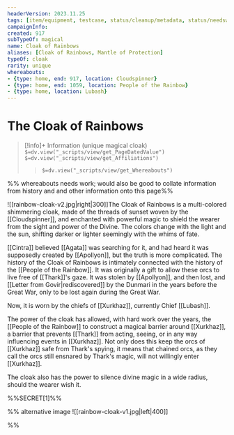 ```yaml
---
headerVersion: 2023.11.25
tags: [item/equipment, testcase, status/cleanup/metadata, status/needswork_old/internal]
campaignInfo:
created: 917
subTypeOf: magical
name: Cloak of Rainbows
aliases: [Cloak of Rainbows, Mantle of Protection]
typeOf: cloak
rarity: unique
whereabouts:
- {type: home, end: 917, location: Cloudspinner}
- {type: home, end: 1059, location: People of the Rainbow}
- {type: home, location: Lubash}
---
```

# The Cloak of Rainbows
>[!info]+ Information
> (unique magical cloak)
> `$=dv.view("_scripts/view/get_PageDatedValue")`
> `$=dv.view("_scripts/view/get_Affiliations")`
>> `$=dv.view("_scripts/view/get_Whereabouts")`

%% whereabouts needs work; would also be good to collate information from history and and other information onto this page%%

![[rainbow-cloak-v2.jpg|right|300]]The Cloak of Rainbows is a multi-colored shimmering cloak, made of the threads of sunset woven by the [[Cloudspinner]], and enchanted with powerful magic to shield the wearer from the sight and power of the Divine. The colors change with the light and the sun, shifting darker or lighter seemingly with the whims of fate. 

[[Cintra]] believed [[Agata]] was searching for it, and had heard it was supposedly created by [[Apollyon]], but the truth is more complicated. The history of the Cloak of Rainbows is intimately connected with the history of the [[People of the Rainbow]]. It was originally a gift to allow these orcs to live free of [[Thark]]'s gaze. It was stolen by [[Apollyon]], and then lost, and [[Letter from Govir|rediscovered]] by the Dunmari in the years before the Great War, only to be lost again during the Great War. 

Now, it is worn by the chiefs of [[Xurkhaz]], currently Chief [[Lubash]]. 

The power of the cloak has allowed, with hard work over the years, the [[People of the Rainbow]] to construct a magical barrier around [[Xurkhaz]], a barrier that prevents [[Thark]] from acting, seeing, or in any way influencing events in [[Xurkhaz]]. Not only does this keep the orcs of [[Xurkhaz]] safe from Thark's spying, it means that chained orcs, as they call the orcs still ensnared by Thark's magic, will not willingly enter [[Xurkhaz]]. 

The cloak also has the power to silence divine magic in a wide radius, should the wearer wish it. 

%%SECRET[1]%%

%% alternative image
![[rainbow-cloak-v1.jpg|left|400]]

%%